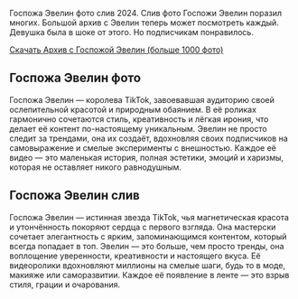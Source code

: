 <p>Госпожа Эвелин фото слив 2024. Слив фото Госпожи Эвелин поразил многих. Большой архив с Эвелин теперь может посмотреть каждый. Девушка была в шоке от этого. Но подписчикам понравилось.</p>
<p><a href="https://telegra.ph/Gospozha-EHvelin-Arhiv-09-14">Скачать Архив с Госпожой Эвелин (больше 1000 фото)</a></p>
<h2>Госпожа Эвелин фото</h2>
<p>Госпожа Эвелин &mdash; королева TikTok, завоевавшая аудиторию своей ослепительной красотой и природным обаянием. В её роликах гармонично сочетаются стиль, креативность и лёгкая ирония, что делает её контент по-настоящему уникальным. Эвелин не просто следит за трендами, она их создаёт, вдохновляя своих подписчиков на самовыражение и смелые эксперименты с внешностью. Каждое её видео &mdash; это маленькая история, полная эстетики, эмоций и харизмы, которая не оставляет никого равнодушным.</p>
<h2>Госпожа Эвелин слив</h2>
<p>Госпожа Эвелин &mdash; истинная звезда TikTok, чья магнетическая красота и утончённость покоряют сердца с первого взгляда. Она мастерски сочетает элегантность с ярким, запоминающимся контентом, который всегда попадает в топ. Эвелин &mdash; это больше, чем просто тренды, она воплощение уверенности, креативности и настоящего вкуса. Её видеоролики вдохновляют миллионы на смелые шаги, будь то в моде, макияже или саморазвитии. Каждое её появление в ленте &mdash; это взрыв стиля, грации и очарования.</p>
